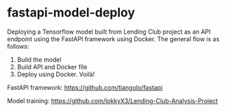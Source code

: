 # fastapi-model-deploy
Deploying a Tensorflow model built from Lending Club project as an API endpoint using the FastAPI framework using Docker.
The general flow is as follows:
 1. Build the model
 2. Build API and Docker file
 3. Deploy using Docker. Voilà!

FastAPI framework: https://github.com/tiangolo/fastapi

Model training: https://github.com/lokkyX3/Lending-Club-Analysis-Project
